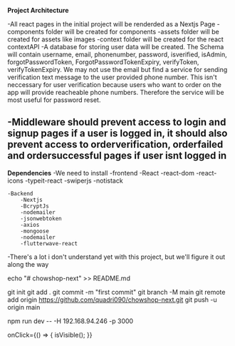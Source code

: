 **Project Architecture**

-All react pages in the initial project will be renderded as a Nextjs Page
-components folder will be created for components
-assets folder will be created for assets like images
-context folder will be created for the react contextAPI
-A database for storing user data will be created. The Schema will contain username, email, phonenumber, password, isverified, isAdmin, forgotPasswordToken, ForgotPasswordTokenExpiry, verifyToken, verifyTokenExpiry.
    We may not use the email but find a service for sending verification text message to the user provided phone number. This isn't neccessary for user verification because users who want to order on the app will provide reacheable phone numbers. Therefore the service will be most useful for password reset.

-Middleware should prevent access to login and signup pages if a user is logged in, it should also prevent access to orderverification, orderfailed and ordersuccessful pages if user isnt logged in
-


**Dependencies**
-We need to install
    -frontend
        -React
        -react-dom
        -react-icons
        -typeit-react
        -swiperjs
        -notistack

    -Backend
        -Nextjs
        -BcryptJs
        -nodemailer
        -jsonwebtoken
        -axios
        -mongoose
        -nodemailer
        -flutterwave-react




-There's a lot i don't understand yet with this project, but we'll figure it out along the way

echo "# chowshop-next" >> README.md

git init
git add .
git commit -m "first commit"
git branch -M main
git remote add origin https://github.com/quadri090/chowshop-next.git
git push -u origin main



npm run dev -- -H 192.168.94.246 -p 3000


onClick={() => {
            isVisible();
          }}